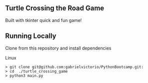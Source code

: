 ## Turtle Crossing the Road Game 

Built with tkinter quick and fun game!

## Running Locally 

Clone from this repository and install dependencies

Linux
```
> git clone git@github.com:gabrielvictorio/PythonBootcamp.git:
> cd  ./turtle_crossing_game
> python3 main.py
```
